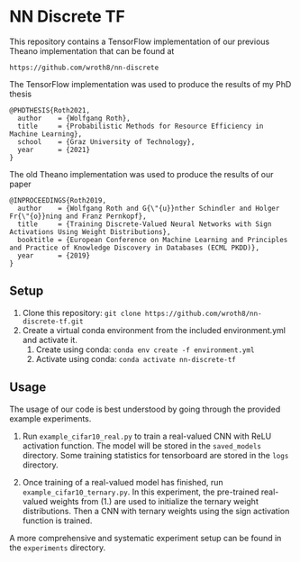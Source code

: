 # NN Discrete TF

This repository contains a TensorFlow implementation of our previous Theano implementation that can be found at

    https://github.com/wroth8/nn-discrete

The TensorFlow implementation was used to produce the results of my PhD thesis

```
@PHDTHESIS{Roth2021,
  author    = {Wolfgang Roth},
  title     = {Probabilistic Methods for Resource Efficiency in Machine Learning},
  school    = {Graz University of Technology},
  year      = {2021}
}
```

The old Theano implementation was used to produce the results of our paper

```
@INPROCEEDINGS{Roth2019,
  author    = {Wolfgang Roth and G{\"{u}}nther Schindler and Holger Fr{\"{o}}ning and Franz Pernkopf},
  title     = {Training Discrete-Valued Neural Networks with Sign Activations Using Weight Distributions},
  booktitle = {European Conference on Machine Learning and Principles and Practice of Knowledge Discovery in Databases (ECML PKDD)},
  year      = {2019}
}
```

## Setup

1. Clone this repository: `git clone https://github.com/wroth8/nn-discrete-tf.git`
2. Create a virtual conda environment from the included environment.yml and activate it.
    1. Create using conda: `conda env create -f environment.yml`
    2. Activate using conda: `conda activate nn-discrete-tf`

## Usage

The usage of our code is best understood by going through the provided example experiments.

1. Run `example_cifar10_real.py` to train a real-valued CNN with ReLU activation function. The model will be stored in the `saved_models` directory. Some training statistics for tensorboard are stored in the `logs` directory.

2. Once training of a real-valued model has finished, run `example_cifar10_ternary.py`. In this experiment, the pre-trained real-valued weights from (1.) are used to initialize the ternary weight distributions. Then a CNN with ternary weights using the sign activation function is trained.

A more comprehensive and systematic experiment setup can be found in the `experiments` directory.